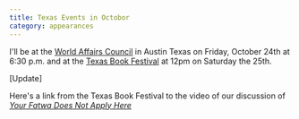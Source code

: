 ```yaml
---
title: Texas Events in Octobor
category: appearances
---
```


I'll be at the [World Affairs Council](http://www.wacaustin.org/upcoming.html) in Austin Texas on Friday, October 24th at 6:30 p.m. and at the [Texas Book Festival](http://www.texasbookfestival.org/festival-schedule/?selected_day=2&eid=1499#e1499) at 12pm on Saturday the 25th.

[Update]

Here's a link from the Texas Book Festival to the video of our discussion of [_Your Fatwa Does Not Apply Here_](http://www.c-span.org/video/?322205-4/book-discussion-fatwa-apply)


